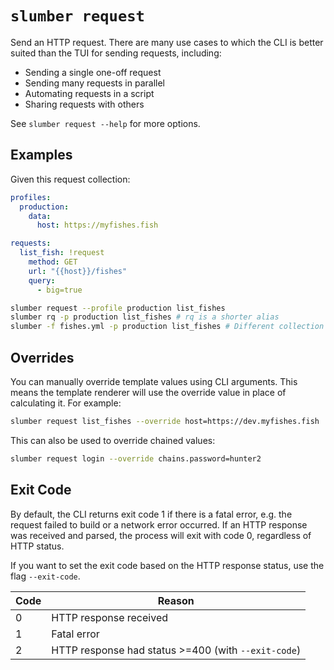 # `slumber request`

Send an HTTP request. There are many use cases to which the CLI is better suited than the TUI for sending requests, including:

- Sending a single one-off request
- Sending many requests in parallel
- Automating requests in a script
- Sharing requests with others

See `slumber request --help` for more options.

## Examples

Given this request collection:

```yaml
profiles:
  production:
    data:
      host: https://myfishes.fish

requests:
  list_fish: !request
    method: GET
    url: "{{host}}/fishes"
    query:
      - big=true
```

```sh
slumber request --profile production list_fishes
slumber rq -p production list_fishes # rq is a shorter alias
slumber -f fishes.yml -p production list_fishes # Different collection file
```

## Overrides

You can manually override template values using CLI arguments. This means the template renderer will use the override value in place of calculating it. For example:

```sh
slumber request list_fishes --override host=https://dev.myfishes.fish
```

This can also be used to override chained values:

```sh
slumber request login --override chains.password=hunter2
```

## Exit Code

By default, the CLI returns exit code 1 if there is a fatal error, e.g. the request failed to build or a network error occurred. If an HTTP response was received and parsed, the process will exit with code 0, regardless of HTTP status.

If you want to set the exit code based on the HTTP response status, use the flag `--exit-code`.

| Code | Reason                                              |
| ---- | --------------------------------------------------- |
| 0    | HTTP response received                              |
| 1    | Fatal error                                         |
| 2    | HTTP response had status >=400 (with `--exit-code`) |
